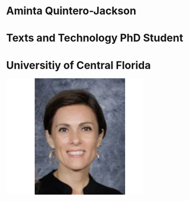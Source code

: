 # Aminta Quintero-Jackson
# Texts and Technology PhD Student
# Universitiy of Central Florida 


![Resume Headshot](assets/headshot.png)
